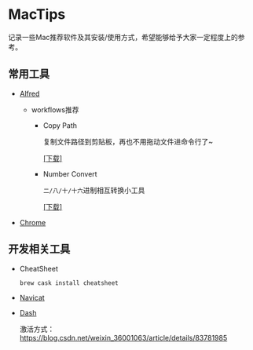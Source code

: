 # MacTips 

记录一些Mac推荐软件及其安装/使用方式，希望能够给予大家一定程度上的参考。

## 常用工具

* [Alfred](https://www.alfredapp.com/)

    * workflows推荐

        * Copy Path

            复制文件路径到剪贴板，再也不用拖动文件进命令行了~

            [\[下载\]](https://github.com/hzlzh/Alfred-Workflows/raw/master/Downloads/Copy-Path.alfredworkflow "Download Copy-Path.alfredworkflow")

        * Number Convert

            `二/八/十/十六`进制相互转换小工具

            [\[下载\]](https://github.com/squcir/MacRecSof/raw/master/Alfred/Workflows/M/Number-Convert.alfredworkflow "Download Number-Convert.alfredworkflow")

* [Chrome](https://www.google.cn/intl/zh-CN/chrome/)


## 开发相关工具

* CheatSheet

    ```bash
    brew cask install cheatsheet
    ```
    
* [Navicat](Navicat.md)

* [Dash](https://kapeli.com/dash)

    激活方式：https://blog.csdn.net/weixin_36001063/article/details/83781985
